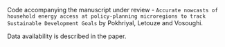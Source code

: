 Code accompanying the manuscript under review - `Accurate nowcasts of household energy access at policy-planning microregions to track Sustainable Development Goals` by Pokhriyal, Letouze and Vosoughi. 

Data availability is described in the paper.
